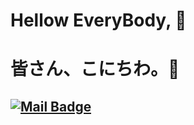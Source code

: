 # Hellow EveryBody, 👋 
# 皆さん、こにちわ。👋 
[![Mail Badge](https://img.shields.io/badge/-haoruileee@gmail.com-c14438?style=flat-square&logo=Gmail&logoColor=white&link=mailto:gucanlin@gmail.com)](mailto:gucanlin@gmail.com)
 ---

